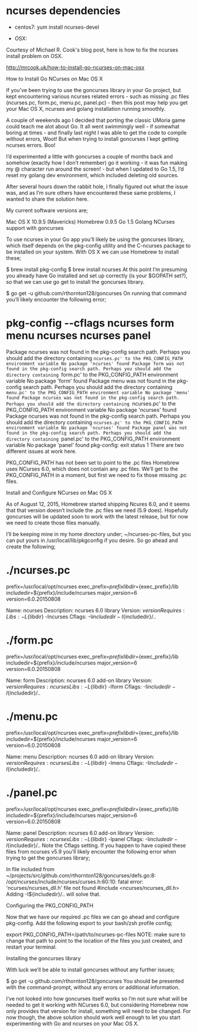 # ncurses dependencies

+ centos7: yum install ncurses-devel

+ OSX:

Courtesy of Michael R. Cook's blog post, here is how to fix
the ncurses install problem on OSX.

http://mrcook.uk/how-to-install-go-ncurses-on-mac-osx

How to Install Go NCurses on Mac OS X

If you’ve been trying to use the goncurses library in your Go project, but kept encountering various ncurses related errors - such as missing .pc files (ncurses.pc, form.pc, menu.pc, panel.pc) - then this post may help you get your Mac OS X, ncurses and golang installation running smoothly.

A couple of weekends ago I decided that porting the classic UMoria game could teach me alot about Go. It all went swimmingly well - if somewhat boring at times - and finally last night I was able to get the code to compile without errors, Woot! But when trying to install goncurses I kept getting ncurses errors. Boo!

I’d experimented a little with goncurses a couple of months back and somehow (exactly how I don’t remember) go it working - it was fun making my @ character run around the screen! - but when I updated to Go 1.5, I’d reset my golang dev environment, which included deleting old sources.

After several hours down the rabbit hole, I finally figured out what the issue was, and as I’m sure others have encountered these same problems, I wanted to share the solution here.

My current software versions are;

Mac OS X 10.9.5 (Mavericks)
Homebrew 0.9.5
Go 1.5
Golang NCurses support with goncurses

To use ncurses in your Go app you’ll likely be using the goncurses library, which itself depends on the pkg-config utility and the C-ncurses package to be installed on your system. With OS X we can use Homebrew to install these;

$ brew install pkg-config
$ brew install ncurses
At this point I’m presuming you already have Go installed and set up correctly (is your $GOPATH set?), so that we can use go get to install the goncurses library.

$ go get -u github.com/rthornton128/goncurses
On running that command you’ll likely encounter the following error;

# pkg-config --cflags ncurses form menu ncurses ncurses panel
Package ncurses was not found in the pkg-config search path.
Perhaps you should add the directory containing `ncurses.pc'
to the PKG_CONFIG_PATH environment variable
No package 'ncurses' found
Package form was not found in the pkg-config search path.
Perhaps you should add the directory containing `form.pc'
to the PKG_CONFIG_PATH environment variable
No package 'form' found
Package menu was not found in the pkg-config search path.
Perhaps you should add the directory containing `menu.pc'
to the PKG_CONFIG_PATH environment variable
No package 'menu' found
Package ncurses was not found in the pkg-config search path.
Perhaps you should add the directory containing `ncurses.pc'
to the PKG_CONFIG_PATH environment variable
No package 'ncurses' found
Package ncurses was not found in the pkg-config search path.
Perhaps you should add the directory containing `ncurses.pc'
to the PKG_CONFIG_PATH environment variable
No package 'ncurses' found
Package panel was not found in the pkg-config search path.
Perhaps you should add the directory containing `panel.pc'
to the PKG_CONFIG_PATH environment variable
No package 'panel' found
pkg-config: exit status 1
There are two different issues at work here.

PKG_CONFIG_PATH has not been set to point to the .pc files
Homebrew uses NCurses 6.0, which does not contain any .pc files.
We’ll get to the PKG_CONFIG_PATH in a moment, but first we need to fix those missing .pc files.

Install and Configure NCurses on Mac OS X

As of August 12, 2015, Homebrew started shipping Ncures 6.0, and it seems that that version doesn’t include the .pc files we need (5.9 does). Hopefully goncurses will be updated soon to work with the latest release, but for now we need to create those files manually.

I’ll be keeping mine in my home directory under; ~/ncurses-pc-files, but you can put yours in /usr/local/lib/pkgconfig if you desire. So go ahead and create the following;

# ./ncurses.pc

prefix=/usr/local/opt/ncurses
exec_prefix=${prefix}
libdir=${exec_prefix}/lib
includedir=${prefix}/include/ncurses
major_version=6
version=6.0.20150808

Name: ncurses
Description: ncurses 6.0 library
Version: ${version}
Requires:
Libs: -L${libdir} -lncurses
Cflags: -I${includedir} -I${includedir}/..


# ./form.pc

prefix=/usr/local/opt/ncurses
exec_prefix=${prefix}
libdir=${exec_prefix}/lib
includedir=${prefix}/include/ncurses
major_version=6
version=6.0.20150808

Name: form
Description: ncurses 6.0 add-on library
Version: ${version}
Requires: ncurses
Libs: -L${libdir} -lform
Cflags: -I${includedir} -I${includedir}/..


# ./menu.pc

prefix=/usr/local/opt/ncurses
exec_prefix=${prefix}
libdir=${exec_prefix}/lib
includedir=${prefix}/include/ncurses
major_version=6
version=6.0.20150808

Name: menu
Description: ncurses 6.0 add-on library
Version: ${version}
Requires: ncurses
Libs: -L${libdir} -lmenu
Cflags: -I${includedir} -I${includedir}/..


# ./panel.pc

prefix=/usr/local/opt/ncurses
exec_prefix=${prefix}
libdir=${exec_prefix}/lib
includedir=${prefix}/include/ncurses
major_version=6
version=6.0.20150808

Name: panel
Description: ncurses 6.0 add-on library
Version: ${version}
Requires: ncurses
Libs: -L${libdir} -lpanel
Cflags: -I${includedir} -I${includedir}/..
Note the Cflags setting. If you happen to have copied these files from ncurses v5.9 you’ll likely encounter the following error when trying to get the goncurses library;

In file included from ~/projects/src/github.com/rthornton128/goncurses/defs.go:8:
/opt/ncurses/include/ncurses/curses.h:60:10: fatal error: 'ncurses/ncurses_dll.h' file not found
#include <ncurses/ncurses_dll.h>
Adding -I${includedir}/.. will solve that.

Configuring the PKG_CONFIG_PATH

Now that we have our required .pc files we can go ahead and configure pkg-config. Add the following export to your bash/zsh profile config;

export PKG_CONFIG_PATH=/path/to/ncurses-pc-files
NOTE: make sure to change that path to point to the location of the files you just created, and restart your terminal.

Installing the goncurses library

With luck we’ll be able to install goncurses without any further issues;

$ go get -u github.com/rthornton128/goncurses
You should be presented with the command-prompt, without any errors or additional information.

I’ve not looked into how goncurses itself works so I’m not sure what will be needed to get it working with NCurses 6.0, but considering Homebrew now only provides that version for install, something will need to be changed. For now though, the above solution should work well enough to let you start experimenting with Go and ncurses on your Mac OS X.

